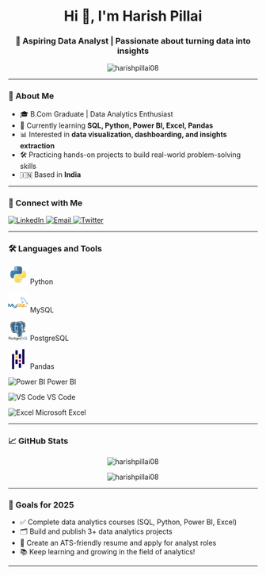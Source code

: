 <!-- GitHub Profile README for Harish Pillai -->

<h1 align="center">Hi 👋, I'm Harish Pillai</h1>
<h3 align="center">🚀 Aspiring Data Analyst | Passionate about turning data into insights</h3>

<p align="center">
  <img src="https://komarev.com/ghpvc/?username=harishpillai08&label=Profile%20views&color=0e75b6&style=flat" alt="harishpillai08" />
</p>

---

### 🧠 About Me
- 🎓 B.Com Graduate | Data Analytics Enthusiast  
- 🌱 Currently learning **SQL, Python, Power BI, Excel, Pandas**  
- 📊 Interested in **data visualization, dashboarding, and insights extraction**  
- 🛠️ Practicing hands-on projects to build real-world problem-solving skills  
- 🇮🇳 Based in **India**

---

### 🔗 Connect with Me
<p align="left">
  <a href="https://www.linkedin.com/in/your-linkedin-profile" target="_blank">
    <img src="https://img.shields.io/badge/LinkedIn-blue?logo=linkedin&style=for-the-badge" alt="LinkedIn"/>
  </a>
  <a href="mailto:your.email@example.com">
    <img src="https://img.shields.io/badge/Gmail-red?logo=gmail&style=for-the-badge" alt="Email"/>
  </a>
  <a href="https://twitter.com/yourtwitter" target="_blank">
    <img src="https://img.shields.io/badge/Twitter-black?logo=twitter&style=for-the-badge" alt="Twitter"/>
  </a>
</p>

---

### 🛠️ Languages and Tools

<p align="left">
  <img src="https://raw.githubusercontent.com/devicons/devicon/master/icons/python/python-original.svg" alt="Python" width="40" height="40"/> Python  
</p>
<p align="left">
  <img src="https://raw.githubusercontent.com/devicons/devicon/master/icons/mysql/mysql-original-wordmark.svg" alt="MySQL" width="40" height="40"/> MySQL  
</p>
<p align="left">
  <img src="https://raw.githubusercontent.com/devicons/devicon/master/icons/postgresql/postgresql-original-wordmark.svg" alt="PostgreSQL" width="40" height="40"/> PostgreSQL  
</p>
<p align="left">
  <img src="https://raw.githubusercontent.com/devicons/devicon/2ae2a900d2f041da66e950e4d48052658d850630/icons/pandas/pandas-original.svg" alt="Pandas" width="40" height="40"/> Pandas  
</p>
<p align="left">
  <img src="https://www.vectorlogo.zone/logos/microsoft_powerbi/microsoft_powerbi-icon.svg" alt="Power BI" width="40" height="40"/> Power BI  
</p>
<p align="left">
  <img src="https://www.vectorlogo.zone/logos/visualstudio_code/visualstudio_code-icon.svg" alt="VS Code" width="40" height="40"/> VS Code  
</p>
<p align="left">
  <img src="https://img.icons8.com/color/48/microsoft-excel-2019--v1.png" alt="Excel" width="40" height="40"/> Microsoft Excel  
</p>

---

### 📈 GitHub Stats
<p align="center">
  <img src="https://github-readme-stats.vercel.app/api?username=harishpillai08&show_icons=true&theme=dark&locale=en" alt="harishpillai08" />
</p>

<p align="center">
  <img src="https://github-readme-stats.vercel.app/api/top-langs?username=harishpillai08&show_icons=true&layout=compact&theme=dark" alt="harishpillai08" />
</p>

---

### 📌 Goals for 2025
- ✅ Complete data analytics courses (SQL, Python, Power BI, Excel)
- 🗂 Build and publish 3+ data analytics projects
- 📃 Create an ATS-friendly resume and apply for analyst roles
- 📚 Keep learning and growing in the field of analytics!

---
